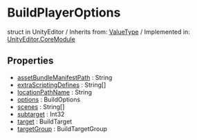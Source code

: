 # BuildPlayerOptions
struct in UnityEditor
 / Inherits from: <a href="https://docs.unity3d.com/6000.0/Documentation/ScriptReference/ValueType.html">ValueType</a> / Implemented in: <a href="https://docs.unity3d.com/6000.0/Documentation/ScriptReference/UnityEditor.CoreModule.html">UnityEditor.CoreModule</a>
## Properties
- <a href="https://docs.unity3d.com/6000.0/Documentation/ScriptReference/BuildPlayerOptions-assetBundleManifestPath.html">assetBundleManifestPath</a> : String
- <a href="https://docs.unity3d.com/6000.0/Documentation/ScriptReference/BuildPlayerOptions-extraScriptingDefines.html">extraScriptingDefines</a> : String[]
- <a href="https://docs.unity3d.com/6000.0/Documentation/ScriptReference/BuildPlayerOptions-locationPathName.html">locationPathName</a> : String
- <a href="https://docs.unity3d.com/6000.0/Documentation/ScriptReference/BuildPlayerOptions-options.html">options</a> : BuildOptions
- <a href="https://docs.unity3d.com/6000.0/Documentation/ScriptReference/BuildPlayerOptions-scenes.html">scenes</a> : String[]
- <a href="https://docs.unity3d.com/6000.0/Documentation/ScriptReference/BuildPlayerOptions-subtarget.html">subtarget</a> : Int32
- <a href="https://docs.unity3d.com/6000.0/Documentation/ScriptReference/BuildPlayerOptions-target.html">target</a> : BuildTarget
- <a href="https://docs.unity3d.com/6000.0/Documentation/ScriptReference/BuildPlayerOptions-targetGroup.html">targetGroup</a> : BuildTargetGroup
